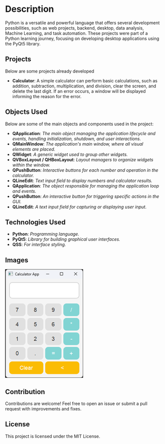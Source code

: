 # Description
Python is a versatile and powerful language that offers several development possibilities, such as web projects, backend, desktop, data analysis, Machine Learning, and task automation. These projects were part of a Python learning journey, focusing on developing desktop applications using the PyQt5 library.

## Projects
Below are some projects already developed
- **Calculator**: A simple calculator can perform basic calculations, such as addition, subtraction, multiplication, and division, clear the screen, and delete the last digit. If an error occurs, a window will be displayed informing the reason for the error.

## Objects Used
Below are some of the main objects and components used in the project:
- **QApplication**: *The main object managing the application lifecycle and events, handling initialization, shutdown, and user   interactions.*
- **QMainWindow**: *The application's main window, where all visual elements are placed.*
- **QWidget**: *A generic widget used to group other widgets.*
- **QVBoxLayout / QHBoxLayout**: *Layout managers to organize widgets within the window.*
- **QPushButton**: *Interactive buttons for each number and operation in the calculator.*
- **QLineEdit**: *Text input field to display numbers and calculator results.*
- **QApplication**: *The object responsible for managing the application loop and events.*
- **QPushButton**: *An interactive button for triggering specific actions in the GUI.*
- **QLineEdit**: *A text input field for capturing or displaying user input.*

## Technologies Used

- **Python**: *Programming language.*
- **PyQt5**: *Library for building graphical user interfaces.*
- **QSS**: *For interface styling.*


## Images
 ![Calculator](images/calculator.png)
## Contribution
Contributions are welcome! Feel free to open an issue or submit a pull request with improvements and fixes.

## License
This project is licensed under the MIT License.
